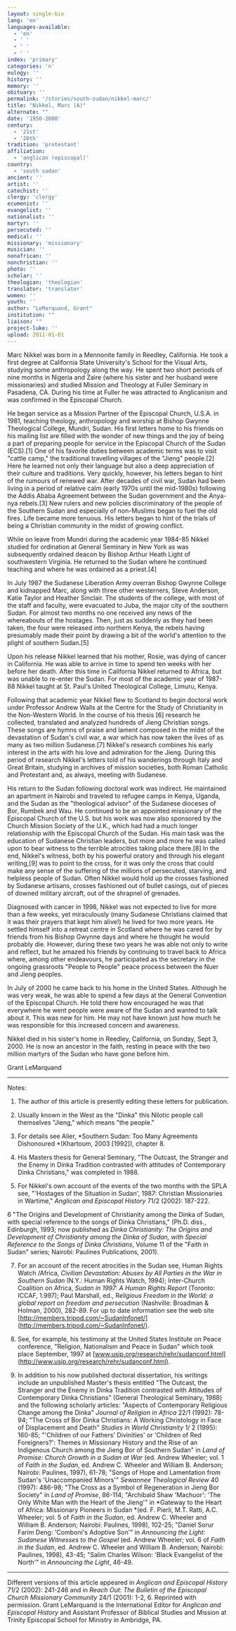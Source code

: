 ```yaml
---
layout: single-bio
lang: 'en'
languages-available:
  - 'en'
  - ' '
  - ' '
  - ' '
index: 'primary'
categories: 'n'
eulogy: ''
history: ''
memory: ''
obituary: ''
permalink: '/stories/south-sudan/nikkel-marc/'
title: "Nikkel, Marc (A)"
alternate: ""
date: '1950-2000'
century:
  - '21st'
  - '20th'
tradition: 'protestant'
affiliation:
  - 'anglican (episcopal)'
country:
  - 'south sudan'
ancient: ''
artist: ''
catechist: ''
clergy: 'clergy'
ecumenist: ''
evangelist: ''
nationalist: ''
martyr: ''
persecuted: ''
medical: ''
missionary: 'missionary'
musician: ''
nonafrican: ''
nonchristian: ''
photo: ''
scholar: ''
theologian: 'theologian'
translator: 'translator'
women: ''
youth: ''
author: "LeMarquand, Grant"
institution: ""
liaison: ""
project-luke: ''
upload: 2011-01-01
---
```




Marc Nikkel was born in a Mennonite family in Reedley, California. He took a first degree at California State University's School for the Visual Arts, studying some anthropology along the way. He spent two short periods of nine months in Nigeria and Zaire (where his sister and her husband were missionaries) and studied Mission and Theology at Fuller Seminary in Pasadena, CA. During his time at Fuller he was attracted to Anglicanism and was confirmed in the Episcopal Church.

He began service as a Mission Partner of the Episcopal Church, U.S.A. in 1981, teaching theology, anthropology and worship at Bishop Gwynne Theological College, Mundri, Sudan. His first letters home to his friends on his mailing list are filled with the wonder of new things and the joy of being a part of preparing people for service in the Episcopal Church of the Sudan (ECS).[1] One of his favorite duties between academic terms was to visit "cattle camp," the traditional travelling villages of the "Jieng" people.[2]  Here he learned not only their language but also a deep appreciation of their culture and traditions. Very quickly, however, his letters began to hint of the rumours of renewed war. After decades of civil war, Sudan had been living in a period of relative calm (early 1970s until the mid-1980s) following the Addis Ababa Agreement between the Sudan government and the Anya-nya rebels.[3]  New rulers and new policies discriminatory of the people of the Southern Sudan and especially of non-Muslims began to fuel the old fires. Life became more tenuous. His letters began to hint of the trials of being a Christian community in the midst of growing conflict.

While on leave from Mundri during the academic year 1984-85 Nikkel studied for ordination at General Seminary in New York as was subsequently ordained deacon by Bishop Arthur Heath Light of southwestern Virginia. He returned to the Sudan where he continued teaching and where he was ordained as a priest.[4]

In July 1987 the Sudanese Liberation Army overran Bishop Gwynne College and kidnapped Marc, along with three other westerners, Steve Anderson, Katie Taylor and Heather Sinclair. The students of the college, with most of the staff and faculty, were evacuated to Juba, the major city of the southern Sudan. For almost two months no one received any news of the whereabouts of the hostages. Then, just as suddenly as they had been taken, the four were released into northern Kenya, the rebels having presumably made their point by drawing a bit of the world's attention to the plight of southern Sudan.[5]

Upon his release Nikkel learned that his mother, Rosie, was dying of cancer in California. He was able to arrive in time to spend ten weeks with her before her death. After this time in California Nikkel returned to Africa, but was unable to re-enter the Sudan. For most of the academic year of 1987-88 Nikkel taught at St. Paul's United Theological College, Limuru, Kenya.

Following that academic year Nikkel flew to Scotland to begin doctoral work under Professor Andrew Walls at the Centre for the Study of Christianity in the Non-Western World. In the course of his thesis [6] research he collected, translated and analyzed hundreds of Jieng Christian songs. These songs are hymns of praise and lament composed in the midst of the devastation of Sudan's civil war, a war which has now taken the lives of as many as two million Sudanese.[7]  Nikkel's research combines his early interest in the arts with his love and admiration for the Jieng. During this period of research Nikkel's letters told of his wanderings through Italy and Great Britain, studying in archives of mission societies, both Roman Catholic and Protestant and, as always, meeting with Sudanese.

His return to the Sudan following doctoral work was indirect. He maintained an apartment in Nairobi and traveled to refugee camps in Kenya, Uganda, and the Sudan as the "theological advisor" of the Sudanese dioceses of Bor, Rumbek and Wau. He continued to be an appointed missionary of the Episcopal Church of the U.S. but his work was now also sponsored by the Church Mission Society of the U.K., which had had a much longer relationship with the Episcopal Church of the Sudan. His main task was the education of Sudanese Christian leaders, but more and more he was called upon to bear witness to the terrible atrocities taking place there.[8]  In the end, Nikkel's witness, both by his powerful oratory and through his elegant writing,[9]  was to point to the cross, for it was only the cross that could make any sense of the suffering of the millions of persecuted, starving, and helpless people of Sudan. Often Nikkel would hold up the crosses fashioned by Sudanese artisans, crosses fashioned out of bullet casings, out of pieces of downed military aircraft, out of the shrapnel of grenades.

Diagnosed with cancer in 1998, Nikkel was not expected to live for more than a few weeks, yet miraculously (many Sudanese Christians claimed that it was their prayers that kept him alive!) he lived for two more years. He settled himself into a retreat centre in Scotland where he was cared for by friends from his Bishop Gwynne days and where he thought he would probably die. However, during these two years he was able not only to write and reflect, but he amazed his friends by continuing to travel back to Africa where, among other endeavours, he participated as the secretary in the ongoing grassroots "People to People" peace process between the Nuer and Jieng peoples.

In July of 2000 he came back to his home in the United States. Although he was very weak, he was able to spend a few days at the General Convention of the Episcopal Church. He told there how encouraged he was that everywhere he went people were aware of the Sudan and wanted to talk about it. This was new for him. He may not have known just how much he was responsible for this increased concern and awareness.

Nikkel died in his sister's home in Reedley, California, on Sunday, Sept 3, 2000. He is now an ancestor in the faith, resting in peace with the two million martyrs of the Sudan who have gone before him.

Grant LeMarquand

---

Notes:

1. The author of this article is presently editing these letters for publication.

2. Usually known in the West as the "Dinka" this Nilotic people call themselves "Jieng," which means "the people."

3. For details see Alier, *Southern Sudan: Too Many Agreements Dishonoured *(Khartoum, 2003 [1992]), chapter 8.

4. His Masters thesis for General Seminary, "The Outcast, the Stranger and the Enemy in Dinka Tradition contrasted with attitudes of Contemporary Dinka Christians," was completed in 1988.

5. For Nikkel's own account of the events of the two months with the SPLA see, "'Hostages of the Situation in Sudan', 1987: Christian Missionaries in Wartime," *Anglican and Episcopal History* 71/2 (2002): 187-222.

6 "The Origins and Development of Christianity among the Dinka of Sudan, with special reference to the songs of Dinka Christians," (Ph.D. diss., Edinburgh, 1993; now published as *Dinka Christianity: The Origins and Development of Christianity among the Dinka of Sudan, with Special Reference to the Songs of Dinka Christians*, Volume 11 of the "Faith in Sudan" series; Nairobi: Paulines Publications, 2001).

7. For an account of the recent atrocities in the Sudan see, Human Rights Watch /Africa, *Civilian Devastation: Abuses by All Parties in the War in Southern Sudan* (N.Y.: Human Rights Watch, 1994); Inter-Church Coalition on Africa, *Sudan in 1997: A Human Rights Report* (Toronto: ICCAF, 1.997); Paul Marshall, ed., R*eligious Freedom in the World: a global report on freedom and persecution* (Nashville: Broadman & Holman, 2000), 282-89. For up to date information see the web site [http://members.tripod.com/~SudanInfonet/](http://members.tripod.com/~SudanInfonet/).

8. See, for example, his testimony at the United States Institute on Peace conference, "Religion, Nationalism and Peace in Sudan" which took place September, 1997 at [www.usip.org/research/rehr/sudanconf.html](http://www.usip.org/research/rehr/sudanconf.html).

9. In addition to his now published doctoral dissertation, his writings include an unpublished Master's thesis entitled "The Outcast, the Stranger and the Enemy in Dinka Tradition contrasted with Attitudes of Contemporary Dinka Christians" (General Theological Seminary, 1988) and the following scholarly articles: "Aspects of Contemporary Religious Change among the Dinka" *Journal of Religion in Africa* 22/1 (1992): 78-94; "The Cross of Bor Dinka Christians: A Working Christology in Face of Displacement and Death" *Studies in World Christianity* 1/ 2 (1995): 160-85; "'Children of our Fathers' Divinities' or 'Children of Red Foreigners?': Themes in Missionary History and the Rise of an Indigenous Church among the Jieng Bor of Southern Sudan" in *Land of Promise: Church Growth in a Sudan at War* (ed. Andrew Wheeler; vol. 1 of *Faith in the Sudan*, ed. Andrew C. Wheeler and William B. Anderson; Nairobi: Paulines, 1997), 61-78; "Songs of Hope and Lamentation from Sudan's 'Unaccompanied Minors'" *Sewannee Theological Review* 40 (1997): 486-98; "The Cross as a Symbol of Regeneration in Jieng Bor Society" in *Land of Promise*, 86-114; "Archibald Shaw 'Machuor': 'The Only White Man with the Heart of the Jieng'" in *Gateway to the Heart of Africa: Missionary Pioneers in Sudan *(ed. F. Pierli, M.T. Ratti, A.C. Wheeler; vol. 5 of *Faith in the Sudan*, ed. Andrew C. Wheeler and William B. Anderson; Nairobi: Paulines, 1998), 102-25; "Daniel Sorur Farim Deng: 'Comboni's Adoptive Son'" in *Announcing the Light: Sudanese Witnesses to the Gospel* (ed. Andrew Wheeler; vol. 6 of *Faith in the Sudan*, ed. Andrew C. Wheeler and William B. Anderson; Nairobi: Paulines, 1998), 43-45;  "Salim Charles Wilson: 'Black Evangelist of the North'" in *Announcing the Light*, 46-49.

---

Different versions of this article appeared in *Anglican and Episcopal History* 71/2 (2002): 241-246 and in *Reach Out: The Bulletin of the Episcopal Church Missionary Community* 24/1 (2001): 1-2, 6. Reprinted with permission.  Grant LeMarquand is the International Editor for *Anglican and Episcopal History* and Assistant Professor of Biblical Studies and Mission at Trinity Episcopal School for Ministry in Ambridge, PA.
